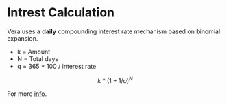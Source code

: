 # Intrest Calculation

Vera uses a **daily** compounding interest rate mechanism based on binomial expansion.

* k = Amount
* N = Total days
* q = 365 \* 100 / interest rate

$$
k * (1+1/q) ^ N
$$

For more [info](https://ethereum.stackexchange.com/a/10432).

